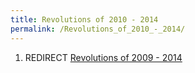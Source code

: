 ```yaml
---
title: Revolutions of 2010 - 2014
permalink: /Revolutions_of_2010_-_2014/
---
```


1.  REDIRECT [Revolutions of 2009 -
    2014](Revolutions_of_2009_-_2014 "wikilink")